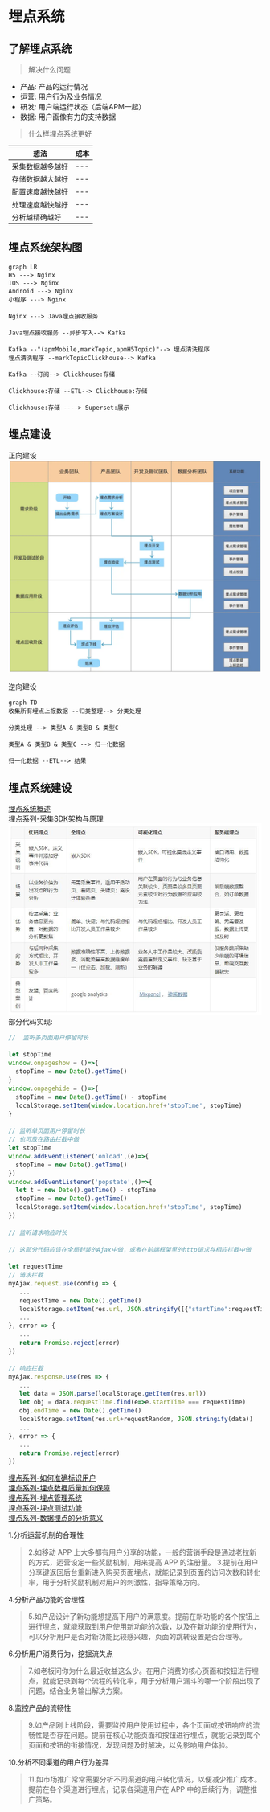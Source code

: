 # 埋点系统

## 了解埋点系统

>解决什么问题

* 产品: 产品的运行情况  
* 运营: 用户行为及业务情况  
* 研发: 用户端运行状态（后端APM一起）  
* 数据: 用户画像有力的支持数据  

>什么样埋点系统更好  

|想法|成本|
|---|---|  
|采集数据越多越好|---|
|存储数据越大越好|---|
|配置速度越快越好|---|
|处理速度越快越好|---|
|分析越精确越好|---|

## 埋点系统架构图

```mermaid
graph LR
H5 ---> Nginx
IOS ---> Nginx
Android ---> Nginx
小程序 ---> Nginx

Nginx ---> Java埋点接收服务

Java埋点接收服务 --异步写入--> Kafka

Kafka --"(apmMobile,markTopic,apmH5Topic)"--> 埋点清洗程序 
埋点清洗程序 --markTopicClickhouse--> Kafka

Kafka --订阅--> Clickhouse:存储

Clickhouse:存储 --ETL--> Clickhouse:存储

Clickhouse:存储 ----> Superset:展示

```

## 埋点建设

正向建设
![埋点系统建设](./assets/埋点系统流程图.webp)

逆向建设

```mermaid
graph TD
收集所有埋点上报数据 --归类整理--> 分类处理

分类处理 --> 类型A & 类型B & 类型C

类型A & 类型B & 类型C --> 归一化数据

归一化数据 --ETL--> 结果

```

## 埋点系统建设

[埋点系统概述](https://zhuanlan.zhihu.com/p/353575619)  
[埋点系列-采集SDK架构与原理](https://zhuanlan.zhihu.com/p/355536700)  
![埋点方式的对别](assets/埋点方式的区别.jpeg)
部分代码实现:

```javascript
//  监听多页面用户停留时长

let stopTime
window.onpageshow = ()=>{
  stopTime = new Date().getTime()
}
window.onpagehide = ()=>{
  stopTime = new Date().getTime() - stopTime
  localStorage.setItem(window.location.href+'stopTime', stopTime)
}

// 监听单页面用户停留时长
// 也可放在路由拦截中做
let stopTime
window.addEventListener('onload',(e)=>{
  stopTime = new Date().getTime()
})
window.addEventListener('popstate',()=>{
  let t = new Date().getTime() - stopTime
  stopTime = new Date().getTime()
  localStorage.setItem(window.location.href+'stopTime', stopTime)
})

// 监听请求响应时长

// 这部分代码应该在全局封装的Ajax中做，或者在前端框架里的http请求与相应拦截中做

let requestTime
// 请求拦截
myAjax.request.use(config => {
   ...
   requestTime = new Date().getTime()
   localStorage.setItem(res.url, JSON.stringify([{"startTime":requestTime,"endTime":0}]))
   ...
}, error => {
   ...
   return Promise.reject(error)
})

// 响应拦截
myAjax.response.use(res => {
   ...
   let data = JSON.parse(localStorage.getItem(res.url))
   let obj = data.requestTime.find(e=>e.startTime === requestTime)
   obj.endTime = new Date().getTime()
   localStorage.setItem(res.url+requestRandom, JSON.stringify(data))
   ...
}, error => {
   ...
   return Promise.reject(error)
})

```

[埋点系列-如何准确标识用户](https://zhuanlan.zhihu.com/p/365465349)  
[埋点系列-埋点数据质量如何保障](https://mp.weixin.qq.com/s/wGrCJ9p7ZHRPFc5psBwAJA)  
[埋点系列-埋点管理系统](https://www.jianshu.com/p/0d890810a1e6)  
[埋点系列-埋点测试功能](https://www.jianshu.com/p/8be8f271c682)  
[埋点系列-数据埋点的分析意义](.)

1.分析运营机制的合理性
>2.如移动 APP 上大多都有用户分享的功能，一般的营销手段是通过老拉新的方式，运营设定一些奖励机制，用来提高 APP 的注册量。
>3.提前在用户分享键返回后台重新进入购买页面埋点，就能记录到页面的访问次数和转化率，用于分析奖励机制对用户的刺激性，指导策略方向。

4.分析产品功能的合理性
>5.如产品设计了新功能想提高下用户的满意度。提前在新功能的各个按钮上进行埋点，就能获取到用户使用新功能的次数，以及在新功能的使用行为，可以分析用户是否对新功能比较感兴趣，页面的跳转设置是否合理等。

6.分析用户消费行为，挖掘流失点
>7.如老板问你为什么最近收益这么少。在用户消费的核心页面和按钮进行埋点，就能记录到每个流程的转化率，用于分析用户漏斗的哪一个阶段出现了问题，结合业务输出解决方案。

8.监控产品的流畅性
>9.如产品刚上线阶段，需要监控用户使用过程中，各个页面或按钮响应的流畅性是否存在问题。提前在核心功能页面和按钮进行埋点，就能记录到每个页面和按钮的衔接情况，发现问题及时解决，以免影响用户体验。

10.分析不同渠道的用户行为差异
>11.如市场推广常常需要分析不同渠道的用户转化情况，以便减少推广成本。提前在各个渠道进行埋点，记录各渠道用户在 APP 中的后续行为，调整推广策略。  
